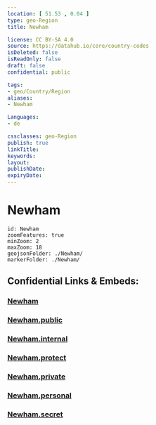```yaml
---
location: [ 51.53 , 0.04 ] 
type: geo-Region
title: Newham

license: CC BY-SA 4.0
source: https://datahub.io/core/country-codes
isDeleted: false
isReadOnly: false
draft: false
confidential: public

tags:
- geo/Country/Region
aliases:
- Newham

Languages:
- de

cssclasses: geo-Region
publish: true
linkTitle: 
keywords: 
layout: 
publishDate: 
expiryDate: 
---
```


# Newham

```leaflet
id: Newham
zoomFeatures: true 
minZoom: 2 
maxZoom: 18
geojsonFolder: ./Newham/
markerFolder: ./Newham/
```


## Confidential Links & Embeds: 

### [Newham](/_Standards/Earth/Continent/Europe/Europe~North/UK/England/Regions~England/London,Greater/cities~GreaterLondon/Newham.md) 

### [Newham.public](/_public/Earth/Continent/Europe/Europe~North/UK/England/Regions~England/London,Greater/cities~GreaterLondon/Newham.public.md) 

### [Newham.internal](/_internal/Earth/Continent/Europe/Europe~North/UK/England/Regions~England/London,Greater/cities~GreaterLondon/Newham.internal.md) 

### [Newham.protect](/_protect/Earth/Continent/Europe/Europe~North/UK/England/Regions~England/London,Greater/cities~GreaterLondon/Newham.protect.md) 

### [Newham.private](/_private/Earth/Continent/Europe/Europe~North/UK/England/Regions~England/London,Greater/cities~GreaterLondon/Newham.private.md) 

### [Newham.personal](/_personal/Earth/Continent/Europe/Europe~North/UK/England/Regions~England/London,Greater/cities~GreaterLondon/Newham.personal.md) 

### [Newham.secret](/_secret/Earth/Continent/Europe/Europe~North/UK/England/Regions~England/London,Greater/cities~GreaterLondon/Newham.secret.md)

